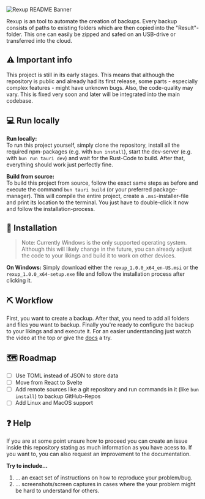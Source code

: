 
![Rexup README Banner](https://github.com/user-attachments/assets/a6eb8af0-28e4-410f-9fc0-f5436b6efc04)

Rexup is an tool to automate the creation of backups. Every backup consists of paths to existing folders which are then copied into the "Result"-folder. 
This one can easily be zipped and safed on an USB-drive or transferred into the cloud.

## ⚠️ Important info

This project is still in its early stages. This means that although the repository is public and already had its first release, some parts - especially complex features - might have unknown bugs. 
Also, the code-quality may vary. This is fixed very soon and later will be integrated into the main codebase.

## 💻 Run locally

**Run locally:** <br/>
To run this project yourself, simply clone the repository, install all the required npm-packages (e.g. with `bun install`), start the dev-server (e.g. with `bun run tauri dev`) and wait for the Rust-Code to build. 
After that, everything should work just perfectly fine.

**Build from source:** <br/>
To build this project from source, follow the exact same steps as before and execute the command `bun tauri build` (or your preferred package-manager). 
This will compile the entire project, create a `.msi`-installer-file and print its location to the terminal. You just have to double-click it now and follow the installation-process.   

## 📜 Installation

> Note: Currently Windows is the only supported operating system. Although this will likely change in the future, you can already adjust the code to your likings and build it to work on other devices. 

**On Windows:**
Simply download either the `rexup_1.0.0_x64_en-US.msi` or the `rexup_1.0.0_x64-setup.exe` file and follow the installation process after clicking it. 

## ⛏️ Workflow

First, you want to create a backup. After that, you need to add all folders and files you want to backup. Finally you're ready to configure the backup to your likings and and execute it. 
For an easier understanding just watch the video at the top or give the [docs](DOCS.md) a try.

## 🗺️ Roadmap

- [ ] Use TOML instead of JSON to store data
- [ ] Move from React to Svelte
- [ ] Add remote sources like a git repository and run commands in it (like `bun install`) to backup GitHub-Repos
- [ ] Add Linux and MacOS support

## ❓ Help

If you are at some point unsure how to proceed you can create an issue inside this repository stating as much information as you have acess to. If you want to, you can also request an improvement to the documentation.  

**Try to include...**
1. ... an exact set of instructions on how to reproduce your problem/bug.
2. ... screenshots/screen captures in cases where the your problem might be hard to understand for others. 
